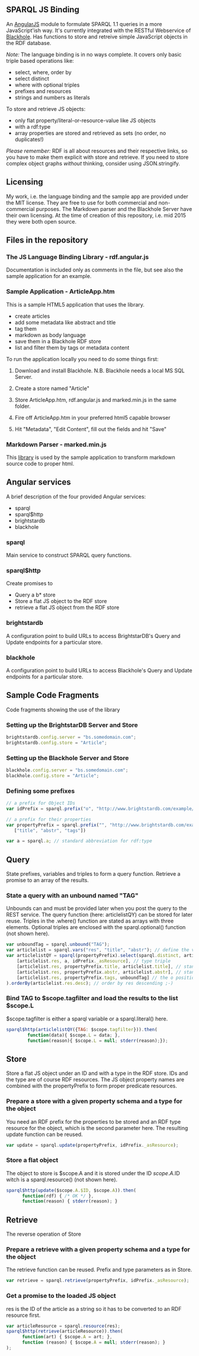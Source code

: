 ## SPARQL JS Binding

An [AngularJS](http://www.angularjs.org/) module to formulate SPARQL 1.1 queries 
in a more JavaScript'ish way. It's currently integrated with the RESTful 
Webservice of [Blackhole](https://github.com/Lercher/blackhole). Has functions to store and retreive simple 
JavaScript objects in the RDF database.

*Note:* The language binding is in no ways complete. It covers only
basic triple based operations like:

* select, where, order by
* select distinct
* where with optional triples
* prefixes and resources
* strings and numbers as literals

To store and retrieve JS objects:

* only flat property/literal-or-resource-value like JS objects
* with a rdf:type
* array properties are stored and retrieved as sets (no order, no duplicates!)

*Please remember:* RDF is all about resources and their respective links, so you have to make them
explicit with store and retrieve. If you need to store complex object graphs *without* thinking, 
consider using JSON.stringify.


## Licensing

My work, i.e. the language binding and the sample app are provided under the MIT license. 
They are free to use for both commercial and non-commercial purposes. The Markdown parser 
and the Blackhole Server have their own licensing. At the time of creation of this repository, 
i.e. mid 2015 they were both open source.


## Files in the repository

### The JS Language Binding Library - rdf.angular.js

Documentation is included only as comments in the file, 
but see also the sample application for an example.


### Sample Application - ArticleApp.htm

This is a sample HTML5 application that uses the library. 

* create articles
* add some metadata like abstract and title
* tag them
* markdown as body language
* save them in a Blackhole RDF store
* list and filter them by tags or metadata content

To run the application locally you need to do some things first:

1. Download and install Blackhole. N.B. Blackhole needs a local MS SQL Server.

2. Create a store named "Article"

3. Store ArticleApp.htm, rdf.angular.js and marked.min.js in
the same folder.

4. Fire off ArticleApp.htm in your preferred html5 capable browser

5. Hit "Metadata", "Edit Content", fill out the fields and hit "Save"


### Markdown Parser - marked.min.js

This [library](https://github.com/chjj/marked) is used by the sample application to transform 
markdown source code to proper html.



## Angular services

A brief description of the four provided Angular services:

* sparql
* sparql$http
* brightstardb
* blackhole

### sparql

Main service to construct SPARQL query functions.

### sparql$http

Create promises to

* Query a b* store
* Store a flat JS object to the RDF store
* retrieve a flat JS object from the RDF store

### brightstardb

A configuration point to build URLs to access BrightstarDB's
Query and Update endpoints for a particular store.

### blackhole

A configuration point to build URLs to access Blackhole's
Query and Update endpoints for a particular store.


## Sample Code Fragments

Code fragments showing the use of the library


### Setting up the BrightstarDB Server and Store

```javascript
brightstardb.config.server = "bs.somedomain.com";
brightstardb.config.store = "Article";
```

### Setting up the Blackhole Server and Store

```javascript
blackhole.config.server = "bs.somedomain.com";
blackhole.config.store = "Article";
```

### Defining some prefixes

```javascript
// a prefix for Object IDs
var idPrefix = sparql.prefix("o", "http://www.brightstardb.com/example/article/");

// a prefix for their properties
var propertyPrefix = sparql.prefix("", "http://www.brightstardb.com/example/article#", 
   ["title", "abstr", "tags"])

var a = sparql.a; // standard abbreviation for rdf:type
```

## Query

State prefixes, variables and triples to form a query function. 
Retrieve a promise to an array of the results.


### State a query with an unbound named "TAG"

Unbounds can and must be provided later when you post the query to the REST service. 
The query function (here: articlelistQY) can be stored for later reuse.
Triples in the .where() function are stated as arrays with three elements.
Optional triples are enclosed with the sparql.optional() function (not shown here).

```javascript
var unboundTag = sparql.unbound("TAG");
var articlelist = sparql.vars("res", "title", "abstr"); // define the variables
var articlelistQY = sparql(propertyPrefix).select(sparql.distinct, articlelist).where(
	[articlelist.res, a, idPrefix._asResource], // type triple
	[articlelist.res, propertyPrefix.title, articlelist.title], // standard s p o triple
	[articlelist.res, propertyPrefix.abstr, articlelist.abstr], // standard s p o triple
	[articlelist.res, propertyPrefix.tags, unboundTag] // the o position is bound later
).orderBy(articlelist.res.desc); // order by res descending ;-)
```


### Bind TAG to $scope.tagfilter and load the results to the list $scope.L

$scope.tagfilter is either a sparql variable or a sparql.literal() here.

```javascript
sparql$http(articlelistQY({TAG: $scope.tagfilter})).then(
        function(data){ $scope.L = data; },
        function(reason){ $scope.L = null; stderr(reason);});
```


## Store

Store a flat JS object under an ID and with a type in the RDF store. 
IDs and the type are of course RDF resources. The JS object property names are combined
with the propertyPrefix to form proper predicate resources.

### Prepare a store with a given property schema and a type for the object

You need an RDF prefix for the properties to be stored
and an RDF type resource for the object, which is the second parameter here.
The resulting update function can be reused.

```javascript
var update = sparql.update(propertyPrefix, idPrefix._asResource);
```

### Store a flat object 

The object to store is $scope.A and it is stored under 
the ID $scope.A.$ID witch is a sparql.resource() (not shown here).

```javascript
sparql$http(update($scope.A.$ID, $scope.A)).then(
      function(rdf) { /* OK */ },
      function(reason) { stderr(reason); }
```


## Retrieve

The reverse operation of Store


### Prepare a retrieve with a given property schema and a type for the object

The retrieve function can be reused. Prefix and type parameters as in Store.

```javascript
var retrieve = sparql.retrieve(propertyPrefix, idPrefix._asResource);
```

### Get a promise to the loaded JS object

res is the ID of the article as a string so it has to be converted to an RDF resource first.

```javascript
var articleResource = sparql.resource(res);
sparql$http(retrieve(articleResource)).then(
      function(art) { $scope.A = art; },
      function (reason) { $scope.A = null; stderr(reason); }
);
```
